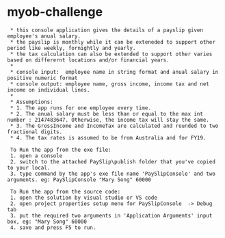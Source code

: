 # myob-challenge

     * this console application gives the details of a payslip given employee's anual salary.
     * the payslip is monthly while it can be exteneded to support other period like weekly, fornightly and yearly.
     * the tax calculation can also be extended to support other varies based on differernt locations and/or financial years.
     * 
     * console input:  employee name in string format and anual salary in positive numeric format
     * console output: employee name, gross income, income tax and net income on individual lines.
     * 
     * Assumptions:
     * 1. The app runs for one employee every time.
     * 2. The anual salary must be less than or equal to the max int number : 2147483647. Otherwise, the income tax will stay the same.
     * 3. The GrossIncome and IncomeTax are calculated and rounded to two fractional digits.
     * 4. The tax rates is assumed to be from Australia and for FY19.

     To Run the app from the exe file:
     1. open a console 
     2. switch to the attached PaySlip\publish folder that you've copied to your local.
     3. type command by the app's exe file name 'PaySlipConsole' and two arguments. eg: PaySlipConsole "Mary Song" 60000

     To Run the app from the source code:
     1. open the solution by visual studio or VS code
     2. open project properties setup menu for PaySlipConsole  -> Debug tab
     3. put the required two arguments in 'Application Arguments' input box, eg: "Mary Song" 60000
     4. save and press F5 to run.
